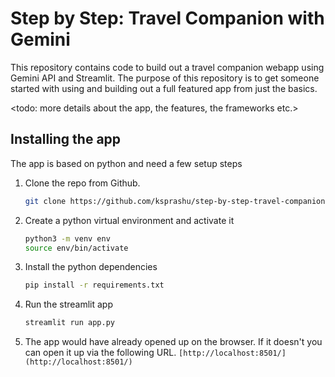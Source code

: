 # Step by Step: Travel Companion with Gemini

This repository contains code to build out a travel companion webapp using Gemini API and Streamlit.
The purpose of this repository is to get someone started with using and building out a full featured app from just the basics.

<todo: more details about the app, the features, the frameworks etc.>

## Installing the app

The app is based on python and need a few setup steps

1. Clone the repo from Github.
   ``` bash
   git clone https://github.com/ksprashu/step-by-step-travel-companion-with-gemini
   ```
   
2. Create a python virtual environment and activate it
   ``` bash
   python3 -m venv env
   source env/bin/activate
   ```

3. Install the python dependencies
   ``` bash
   pip install -r requirements.txt
   ```

4. Run the streamlit app
   ``` bash
   streamlit run app.py
   ```

5. The app would have already opened up on the browser. If it doesn't you can open it up via the following URL.
   `[http://localhost:8501/](http://localhost:8501/)`

   
